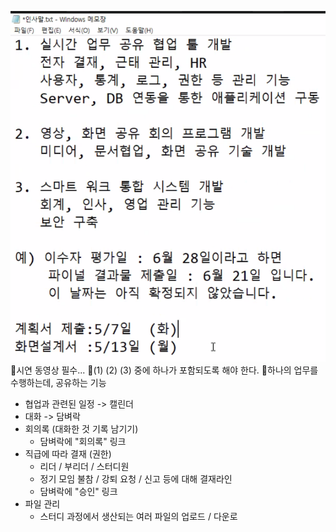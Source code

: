 ![](../image/Pasted%20image%2020240429170819.png)
📌시연 동영상 필수...
📌(1) (2) (3) 중에 하나가 포함되도록 해야 한다.
📌하나의 업무를 수행하는데, 공유하는 기능
- 협업과 관련된 일정 -> 캘린더
- 대화 -> 담벼락
- 회의록 (대화한 것 기록 남기기)
  - 담벼락에 "회의록" 링크
- 직급에 따라 결재 (권한)
  - 리더 / 부리더 / 스터디원
  - 정기 모임 불참 / 강퇴 요청 / 신고 등에 대해 결재라인
  - 담벼락에 "승인" 링크
- 파일 관리
  - 스터디 과정에서 생산되는 여러 파일의 업로드 / 다운로